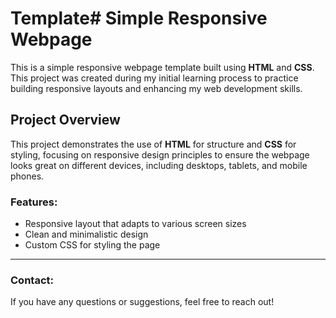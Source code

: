 # Template# Simple Responsive Webpage

This is a simple responsive webpage template built using **HTML** and **CSS**. This project was created during my initial learning process to practice building responsive layouts and enhancing my web development skills.

## Project Overview

This project demonstrates the use of **HTML** for structure and **CSS** for styling, focusing on responsive design principles to ensure the webpage looks great on different devices, including desktops, tablets, and mobile phones.

### Features:

- Responsive layout that adapts to various screen sizes
- Clean and minimalistic design
- Custom CSS for styling the page

---

### Contact:

If you have any questions or suggestions, feel free to reach out!
